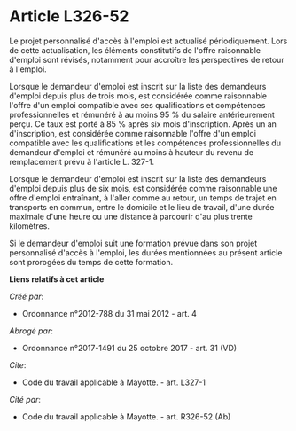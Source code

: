 # Article L326-52

Le projet personnalisé d'accès à l'emploi est actualisé périodiquement. Lors de cette actualisation, les éléments
constitutifs de l'offre raisonnable d'emploi sont révisés, notamment pour accroître les perspectives de retour à l'emploi. 

Lorsque le demandeur d'emploi est inscrit sur la liste des demandeurs d'emploi depuis plus de trois mois, est considérée
comme raisonnable l'offre d'un emploi compatible avec ses qualifications et compétences professionnelles et rémunéré à au
moins 95 % du salaire antérieurement perçu. Ce taux est porté à 85 % après six mois d'inscription. Après un an d'inscription,
est considérée comme raisonnable l'offre d'un emploi compatible avec les qualifications et les compétences professionnelles
du demandeur d'emploi et rémunéré au moins à hauteur du revenu de remplacement prévu à l'article L. 327-1. 

Lorsque le demandeur d'emploi est inscrit sur la liste des demandeurs d'emploi depuis plus de six mois, est considérée comme
raisonnable une offre d'emploi entraînant, à l'aller comme au retour, un temps de trajet en transports en commun, entre le
domicile et le lieu de travail, d'une durée maximale d'une heure ou une distance à parcourir d'au plus trente kilomètres. 

Si le demandeur d'emploi suit une formation prévue dans son projet personnalisé d'accès à l'emploi, les durées mentionnées au
présent article sont prorogées du temps de cette formation.

**Liens relatifs à cet article**

_Créé par_:

  - Ordonnance n°2012-788 du 31 mai 2012 - art. 4

_Abrogé par_:

  - Ordonnance n°2017-1491 du 25 octobre 2017 - art. 31 (VD)

_Cite_:

  - Code du travail applicable à Mayotte. - art. L327-1

_Cité par_:

  - Code du travail applicable à Mayotte. - art. R326-52 (Ab)
